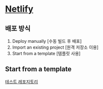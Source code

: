 # [Netlify](https://app.netlify.com/)

## 배포 방식
1. Deploy manually [수동 빌드 후 배포]
2. Import an existing project [원격 저장소 이용]
3. Start from a template [템플릿 사용]

## Start from a template
[테스트 레포지토리](https://github.com/sihyeon-park/scd-netflify)
